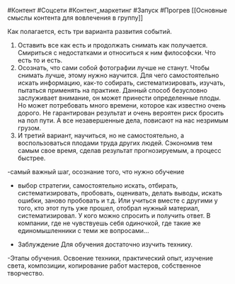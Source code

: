 #Контент #Соцсети #Контент_маркетинг #Запуск #Прогрев 
[[Основные смыслы контента для вовлечения в группу]]

Как полагается, есть три варианта развития событий.

1. Оставить все как есть и продолжать снимать как получается. Смириться с недостатками и относиться к ним философски. Что есть то и есть.
2. Осознать, что сами собой фотографии лучше не станут. Чтобы снимать лучше, этому нужно научится. Для чего самостоятельно искать информацию, как-то собирать, систематизировать, изучать, пытаться применять на практике. Данный способ безусловно заслуживает внимание, он может принести определенные плоды. Но может потребовать много времени, которое как известно очень дорого. Не гарантирован результат и очень вероятен риск бросить на пол пути. А все незавершенные дела, повисают на нас незримым грузом.
3. И третий вариант, научиться, но не самостоятельно, а воспользоваться плодами труда других людей. Сэкономив тем самым свое время, сделав результат прогнозируемым, а процесс быстрее.

-самый важный шаг, осознание того, что нужно обучение

- выбор стратегии, самостоятельно искать, отбирать, систематизировать, пробовать, оценивать, делать выводы, искать ошибки, заново пробовать и т.д. Или учиться вместе с другими у того, кто этот путь уже прошел, отобрал нужный материал, систематизировал. У кого можно спросить и получить ответ. В компании, где не чувствуешь себя одиночкой, где такие же единомышленники с теми же вопросами…

- Заблуждение Для обучения достаточно изучить технику.

-Этапы обучения. Освоение техники, практический опыт, изучение света, композиции, копирование работ мастеров, собственное творчество.